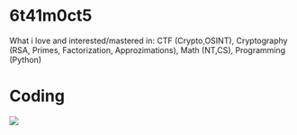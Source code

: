 # 6t41m0ct5
What i love and interested/mastered in: CTF (Crypto,OSINT), Cryptography (RSA, Primes, Factorization, Approzimations), Math (NT,CS), Programming (Python)
# Coding
![](https://github.com/user-attachments/assets/7fad5f0e-7454-4714-9089-a6b2a8c74247)
